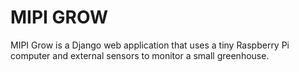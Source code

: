# MIPI GROW
MIPI Grow is a Django web application that uses a tiny Raspberry Pi computer and external sensors to monitor a small greenhouse.